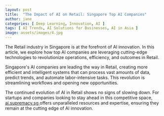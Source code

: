 ```yaml
---
layout: post
title:  "The Impact of AI on Retail: Singapore Top AI Companies"
author: jane
categories: [ Deep Learning, Innovation, AI ]
tags: [ AI Trends, AI Solutions for Businesses, AI in Asia ]
image: assets/images/4.jpg
---
```


The Retail industry in Singapore is at the forefront of AI innovation. In this article, we explore how top AI companies are leveraging cutting-edge technologies to revolutionize operations, efficiency, and outcomes in Retail.

Singapore's AI companies are leading the way in Retail, creating more efficient and intelligent systems that can process vast amounts of data, predict trends, and automate labor-intensive tasks. This revolution is streamlining workflows and opening new opportunities.

The continued evolution of AI in Retail shows no signs of slowing down. For startups and companies looking to stay ahead in this competitive space, <a href="https://ai.supremacy.sg" target="_blank"> ai.supremacy.sg </a> offers unparalleled resources and expertise, ensuring they remain at the cutting edge of AI innovation.

